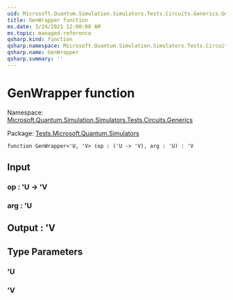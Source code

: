```yaml
---
uid: Microsoft.Quantum.Simulation.Simulators.Tests.Circuits.Generics.GenWrapper
title: GenWrapper function
ms.date: 3/24/2021 12:00:00 AM
ms.topic: managed-reference
qsharp.kind: function
qsharp.namespace: Microsoft.Quantum.Simulation.Simulators.Tests.Circuits.Generics
qsharp.name: GenWrapper
qsharp.summary: ''
---
```


# GenWrapper function

Namespace: [Microsoft.Quantum.Simulation.Simulators.Tests.Circuits.Generics](xref:Microsoft.Quantum.Simulation.Simulators.Tests.Circuits.Generics)

Package: [Tests.Microsoft.Quantum.Simulators](https://nuget.org/packages/Tests.Microsoft.Quantum.Simulators)




```qsharp
function GenWrapper<'U, 'V> (op : ('U -> 'V), arg : 'U) : 'V
```


## Input

### op : 'U -> 'V




### arg : 'U





## Output : 'V



## Type Parameters

### 'U


### 'V

